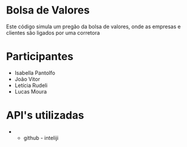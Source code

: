 # Bolsa de Valores

Este código simula um pregão da bolsa de valores, onde as empresas e clientes são ligados por uma corretora

# Participantes 

- Isabella Pantolfo
- João Vitor
- Letícia Rudeli 
- Lucas Moura

# API's utilizadas 
- - github - inteliji 
